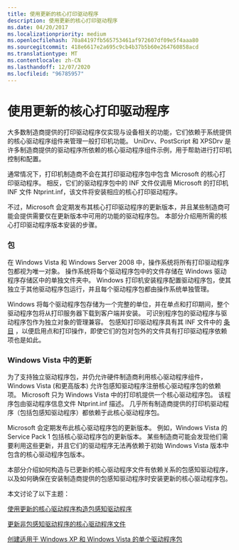 ```yaml
---
title: 使用更新的核心打印驱动程序
description: 使用更新的核心打印驱动程序
ms.date: 04/20/2017
ms.localizationpriority: medium
ms.openlocfilehash: 70a84197fb565753461af972607df09e5f4aaa80
ms.sourcegitcommit: 418e6617e2a695c9cb4b37b5b60e264760858acd
ms.translationtype: MT
ms.contentlocale: zh-CN
ms.lasthandoff: 12/07/2020
ms.locfileid: "96785957"
---
```

# <a name="using-updated-core-print-drivers"></a>使用更新的核心打印驱动程序


大多数制造商提供的打印驱动程序仅实现与设备相关的功能，它们依赖于系统提供的核心驱动程序组件来管理一般打印机功能。 UniDrv、PostScript 和 XPSDrv 是许多制造商提供的驱动程序所依赖的核心驱动程序组件示例，用于帮助进行打印机控制和配置。

通常情况下，打印机制造商不会在其打印驱动程序包中包含 Microsoft 的核心打印驱动程序。 相反，它们的驱动程序包中的 INF 文件仅调用 Microsoft 的打印机 INF 文件 Ntprint.inf，该文件将安装相应的核心打印驱动程序。

不过，Microsoft 会定期发布其核心打印驱动程序的更新版本，并且某些制造商可能会提供需要仅在更新版本中可用的功能的驱动程序包。 本部分介绍用所需的核心打印驱动程序版本安装的步骤。

### <a name="packages"></a>包

在 Windows Vista 和 Windows Server 2008 中，操作系统将所有打印驱动程序包都视为唯一对象。 操作系统将每个驱动程序包中的文件存储在 Windows 驱动程序存储区中的单独文件夹中。 Windows 打印机安装程序配置驱动程序包，使其独立于其他驱动程序包运行，并且每个驱动程序包都由操作系统单独管理。

Windows 将每个驱动程序包存储为一个完整的单位，并在单点和打印期间，整个驱动程序包将从打印服务器下载到客户端并安装。 可识别程序包的驱动程序与驱动程序包作为独立对象的管理兼容。 包感知打印驱动程序具有其 INF 文件中的 [条目](printer-inf-file-entries.md) ，以便启用点和打印操作，即使它们的包对包外的文件具有打印驱动程序依赖项也是如此。

### <a name="updates-in-windows-vista"></a>Windows Vista 中的更新

为了支持独立驱动程序包，并仍允许硬件制造商利用核心驱动程序组件，Windows Vista (和更高版本) 允许包感知驱动程序注册核心驱动程序包的依赖项。 Microsoft 只为 Windows Vista 中的打印机提供一个核心驱动程序包。 该程序包由驱动程序信息文件 Ntprint.inf 描述。 几乎所有制造商提供的打印机驱动程序（包括包感知驱动程序）都依赖于此核心驱动程序包。

Microsoft 会定期发布此核心驱动程序包的更新版本。 例如，Windows Vista 的 Service Pack 1 包括核心驱动程序包的更新版本。 某些制造商可能会发现他们需要利用这些更新，并且它们的驱动程序无法再依赖于初始 Windows Vista 版本中包含的核心驱动程序包版本。

本部分介绍如何构造与已更新的核心驱动程序文件有依赖关系的包感知驱动程序，以及如何确保在安装制造商提供的包感知驱动程序时安装更新的核心驱动程序包。

本文讨论了以下主题：

[使用更新的核心驱动程序构造包感知驱动程序](constructing-a-package-aware-driver-with-updated-core-drivers.md)

[更新非包感知驱动程序的核心驱动程序文件](updating-core-drivers-files-for-non-package-aware-drivers.md)

[创建适用于 Windows XP 和 Windows Vista 的单个驱动程序包](creating-a-single-driver-package-for-windows-xp-and-windows-vista.md)

 

 




